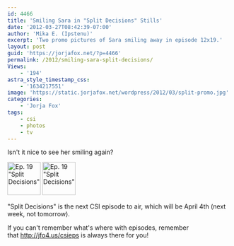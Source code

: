 ```yaml
---
id: 4466
title: 'Smiling Sara in "Split Decisions" Stills'
date: '2012-03-27T08:42:39-07:00'
author: 'Mika E. (Ipstenu)'
excerpt: 'Two promo pictures of Sara smiling away in episode 12x19.'
layout: post
guid: 'https://jorjafox.net/?p=4466'
permalink: /2012/smiling-sara-split-decisions/
Views:
    - '194'
astra_style_timestamp_css:
    - '1634217551'
image: 'https://static.jorjafox.net/wordpress/2012/03/split-promo.jpg'
categories:
    - 'Jorja Fox'
tags:
    - csi
    - photos
    - tv
---
```


Isn't it nice to see her smiling again?

<a title="Ep. 19" href="https://jorjafox.net/gallery/tv/csi/pub/s12/stills/1219-split001.jpg"><img src="https://jorjafox.net/gallery/zp-core/i.php?a=tv/csi/pub/s12/stills&amp;i=1219-split001.jpeg&amp;s=75&amp;c=1&amp;cw=75&amp;ch=75&amp;q=50&amp;t=1&amp;wmk=!" alt="Ep. 19 &quot;Split Decisions&quot;" width="75" height="75" /></a> <a title="Ep. 19 " href="https://jorjafox.net/gallery/tv/csi/pub/s12/stills/1219-split002.jpg"><img src="https://jorjafox.net/gallery/zp-core/i.php?a=tv/csi/pub/s12/stills&amp;i=1219-split002.jpeg&amp;s=75&amp;c=1&amp;cw=75&amp;ch=75&amp;q=50&amp;t=1&amp;wmk=!" alt="Ep. 19 &quot;Split Decisions&quot;" width="75" height="75" /></a>

"Split Decisions" is the next CSI episode to air, which will be April 4th (next week, not tomorrow).

If you can't remember what's where with episodes, remember that <a href="http://jfo4.us/csieps">http://jfo4.us/csieps</a> is always there for you!
